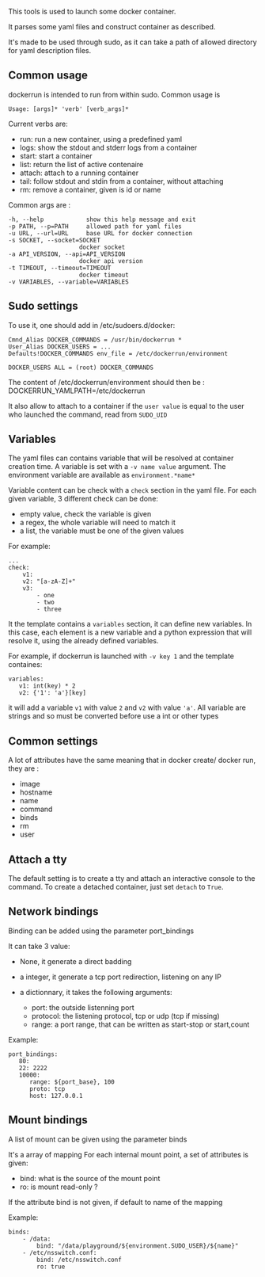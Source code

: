 This tools is used to launch some docker container.

It parses some yaml files and construct container as described.

It's made to be used through sudo, as it can take a path of allowed directory for yaml description files.

Common usage
-------------

dockerrun is intended to run from within sudo. Common usage is

    Usage: [args]* 'verb' [verb_args]*
    
Current verbs are:

 - run: run a new container, using a predefined yaml
 - logs: show the stdout and stderr logs from a container
 - start: start a container
 - list: return the list of active contenaire
 - attach: attach to a running container
 - tail: follow stdout and stdin from a container, without attaching
 - rm: remove a container, given is id or name

Common args are :

    -h, --help            show this help message and exit
    -p PATH, --p=PATH     allowed path for yaml files
    -u URL, --url=URL     base URL for docker connection
    -s SOCKET, --socket=SOCKET
                        docker socket
    -a API_VERSION, --api=API_VERSION
                        docker api version
    -t TIMEOUT, --timeout=TIMEOUT
                        docker timeout
    -v VARIABLES, --variable=VARIABLES


Sudo settings
-------------
To use it, one should add in /etc/sudoers.d/docker:

    Cmnd_Alias DOCKER_COMMANDS = /usr/bin/dockerrun *
    User_Alias DOCKER_USERS = ...
    Defaults!DOCKER_COMMANDS env_file = /etc/dockerrun/environment

    DOCKER_USERS ALL = (root) DOCKER_COMMANDS

The content of /etc/dockerrun/environment should then be :
    DOCKERRUN_YAMLPATH=/etc/dockerrun

It also allow to attach to a container if the `user value` is equal to the user who launched the command, read
from `SUDO_UID`

Variables
---------

The yaml files can contains variable that will be resolved at container creation time. A variable is set
with a `-v name value` argument. The environment variable are available as `environment.*name*`

Variable content can be check with a `check` section in the yaml file. For each given variable, 3 different check can
be done:

 * empty value, check the variable is given
 * a regex, the whole variable will need to match it
 * a list, the variable must be one of the given values

For example:

    ...
    check:
        v1:
        v2: "[a-zA-Z]+"
        v3:
            - one
            - two
            - three

It the template contains a `variables` section, it can define new variables. In this case, each element is a 
new variable and a python expression that will resolve it, using the already defined variables.

For example, if dockerrun is launched with `-v key 1` and the template containes:

    variables:
       v1: int(key) * 2
       v2: {'1': 'a'}[key]

it will add a variable `v1` with value `2` and `v2` with value `'a'`. All variable are strings and so must
be converted before use a int or other types

Common settings
---------------

A lot of attributes have the same meaning that in docker create/ docker run, they are :

* image
* hostname
* name
* command
* binds
* rm
* user

Attach a tty
------------
The default setting is to create a tty and attach an interactive console to the command.
To create a detached container, just set `detach` to `True`.

Network bindings
----------------
Binding can be added using the parameter port_bindings

It can take 3 value:

 * None, it generate a direct badding
 * a integer, it generate a tcp port redirection, listening on any IP
 * a dictionnary, it takes the following arguments:
 
    * port: the outside listenning port
    * protocol: the listening protocol, tcp or udp (tcp if missing)
    * range: a port range, that can be written as start-stop or start,count
    
Example:

    port_bindings:
       80:
       22: 2222
       10000: 
          range: ${port_base}, 100
          proto: tcp
          host: 127.0.0.1

Mount bindings
--------------
A list of mount can be given using the parameter binds

It's a array of mapping
For each internal mount point, a set of attributes is given:

* bind: what is the source of the mount point
* ro: is mount read-only ?

If the attribute bind is not given, if default to name of the mapping

Example:

    binds:
        - /data:
            bind: "/data/playground/${environment.SUDO_USER}/${name}"
        - /etc/nsswitch.conf:
            bind: /etc/nsswitch.conf
            ro: true
    

